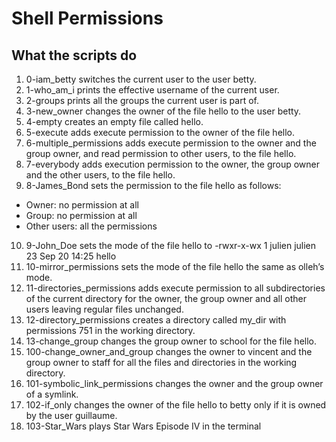 # Shell Permissions
## What the scripts do

1. 0-iam_betty switches the current user to the user betty.
2. 1-who_am_i prints the effective username of the current user.
3. 2-groups prints all the groups the current user is part of.
4. 3-new_owner changes the owner of the file hello to the user betty.
5. 4-empty creates an empty file called hello.
6. 5-execute adds execute permission to the owner of the file hello.
7. 6-multiple_permissions adds execute permission to the owner and the group owner, and read permission to other users, to the file hello.
8. 7-everybody adds execution permission to the owner, the group owner and the other users, to the file hello.
9. 8-James_Bond sets the permission to the file hello as follows:
- Owner: no permission at all
- Group: no permission at all
- Other users: all the permissions
10. 9-John_Doe sets the mode of the file hello to -rwxr-x-wx 1 julien julien 23 Sep 20 14:25 hello
11. 10-mirror_permissions sets the mode of the file hello the same as olleh’s mode.
12. 11-directories_permissions adds execute permission to all subdirectories of the current directory for the owner, the group owner and all other users leaving regular files unchanged.
13. 12-directory_permissions creates a directory called my_dir with permissions 751 in the working directory.
14. 13-change_group changes the group owner to school for the file hello.
15. 100-change_owner_and_group changes the owner to vincent and the group owner to staff for all the files and directories in the working directory.
16. 101-symbolic_link_permissions changes the owner and the group owner of a symlink.
17. 102-if_only changes the owner of the file hello to betty only if it is owned by the user guillaume.
18. 103-Star_Wars plays Star Wars Episode IV in the terminal

